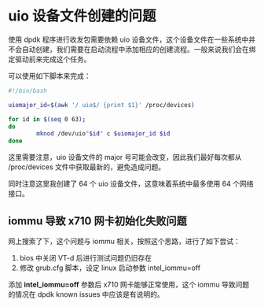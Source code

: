 # uio 设备文件创建的问题
使用 dpdk 程序进行收发包需要依赖 uio 设备文件，这个设备文件在一些系统中并不会自动创建，我们需要在启动流程中添加相应的创建流程。一般来说我们会在绑定驱动前来完成这个任务。

可以使用如下脚本来完成：

```bash
#!/bin/bash

uiomajor_id=$(awk '/ uio$/ {print $1}' /proc/devices)

for id in $(seq 0 63);
do
        mknod /dev/uio"$id" c $uiomajor_id $id
done
```
这里需要注意，uio 设备文件的 major 号可能会改变，因此我们最好每次都从 /proc/devices 文件中获取最新的，避免造成问题。

同时注意这里我创建了 64 个 uio 设备文件，这意味着系统中最多使用 64 个网络接口。
## iommu 导致 x710 网卡初始化失败问题
网上搜索了下，这个问题与 iommu 相关，按照这个思路，进行了如下尝试：

   1. bios 中关闭 VT-d 后进行测试问题仍旧存在
   2. 修改 grub.cfg 脚本，设定 linux 启动参数 intel_iommu=off 

添加 **intel_iommu=off** 参数后 x710 网卡能够正常使用，这个 iommu 导致问题的情况在 dpdk known issues 中应该是有说明的。



